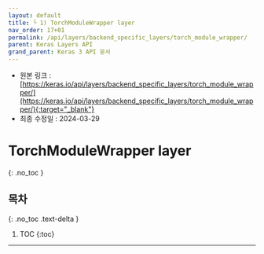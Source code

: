 ```yaml
---
layout: default
title: └ 1) TorchModuleWrapper layer
nav_order: 17+01
permalink: /api/layers/backend_specific_layers/torch_module_wrapper/
parent: Keras Layers API
grand_parent: Keras 3 API 문서
---
```


* 원본 링크 : [https://keras.io/api/layers/backend_specific_layers/torch_module_wrapper/](https://keras.io/api/layers/backend_specific_layers/torch_module_wrapper/){:target="_blank"}
* 최종 수정일 : 2024-03-29

# TorchModuleWrapper layer
{: .no_toc }

## 목차
{: .no_toc .text-delta }

1. TOC
{:toc}

---
